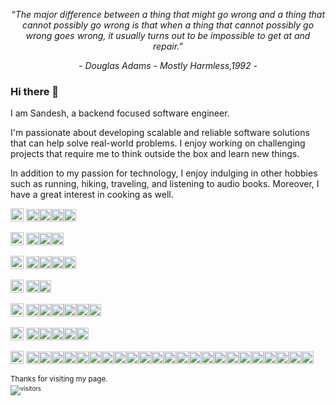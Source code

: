 
<p align="center"><i>“The major difference between a thing that might go wrong and a thing that cannot possibly go wrong is that when a thing that cannot possibly go wrong goes wrong, it usually turns out to be impossible to get at and repair.”</i></p>
<p align="center"><i>- Douglas Adams - Mostly Harmless,1992 -</i></p>


### Hi there 👋 

I am Sandesh, a backend focused software engineer.

I'm passionate about developing scalable and reliable software solutions that can help solve real-world problems. I enjoy working on challenging projects that require me to think outside the box and learn new things.

In addition to my passion for technology, I enjoy indulging in other hobbies such as running, hiking, traveling, and listening to audio books. Moreover, I have a great interest in cooking as well.



<img src="https://img.shields.io/badge/PPROGRAMMING LANGUAGES:-black?style=flat-square" height="21" /> <img src="https://img.shields.io/badge/Java-003399?style=plastic&logo=openjdk" height="20" /><img src="https://img.shields.io/badge/Python-800000?style=plastic&logo=python" height="20" /><img src="https://img.shields.io/badge/C/C++-2d862d?style=plastic" height="20" /><img src="https://img.shields.io/badge/Golang-purple?style=plastic&logo=go" height="20" />

<img src="https://img.shields.io/badge/FRAMEWORKS:-black?style=flat-square" height="21" /> <img src="https://img.shields.io/badge/Spring Boot-003399?style=plastic&logo=springboot" height="20" /><img src="https://img.shields.io/badge/Hibernate-800000?style=plastic&logo=hibernate" height="20" /><img src="https://img.shields.io/badge/Flask-2d862d?style=plastic&logo=flask" height="20" />

<img src="https://img.shields.io/badge/DATABASES:-black?style=flat-square" height="21" /> <img src="https://img.shields.io/badge/MongoDB-003399?style=plastic&logo=mongodb" height="20" /><img src="https://img.shields.io/badge/PostgreSQL-800000?style=plastic&logo=postgresql" height="20" /><img src="https://img.shields.io/badge/SQL Server-2d862d?style=plastic&logo=microsoftsqlserver" height="20" /><img src="https://img.shields.io/badge/ClickHouse-purple?style=plastic&logo=clickhouse" height="20" />

<img src="https://img.shields.io/badge/CLOUD PLATFORMS:-black?style=flat-square" height="21" /> <img src="https://img.shields.io/badge/Azure-003399?style=plastic&logo=microsoftazure" height="20" /><img src="https://img.shields.io/badge/GCP-800000?style=plastic&logo=googlecloud" height="20" />
 
<img src="https://img.shields.io/badge/DEVOPS/CONTAINER ORCHESTRATION:-black?style=flat-square" height="21" /> <img src="https://img.shields.io/badge/Kubernetes-003399?style=plastic&logo=kubernetes" height="20" /><img src="https://img.shields.io/badge/Docker-800000?style=plastic&logo=docker" height="20" /><img src="https://img.shields.io/badge/GIT-2d862d?style=plastic&logo=git" height="20" /><img src="https://img.shields.io/badge/Drone CI-purple?style=plastic&logo=drone" height="20" /><img src="https://img.shields.io/badge/Argo CD-003399?style=plastic&logo=argo" height="20" /><img src="https://img.shields.io/badge/Github Actions-800000?style=plastic&logo=githubactions" height="20" />

<img src="https://img.shields.io/badge/EVENT STREAMING/MESSAGING:-black?style=flat-square" height="21" /> <img src="https://img.shields.io/badge/Apache Kafka-003399?style=plastic&logo=apachekafka" height="20" /><img src="https://img.shields.io/badge/Apache Pulsar-800000?style=plastic&logo=apachepulsar" height="20" /><img src="https://img.shields.io/badge/Spring Cloud Stream-003399?style=plastic&logo=spring" height="20" /><img src="https://img.shields.io/badge/Azure Event Hub-2d862d?style=plastic&logo=microsoftazure" height="20" /><img src="https://img.shields.io/badge/RabbitMQ-purple?style=plastic&logo=rabbitmq" height="20" />

<img src="https://img.shields.io/badge/OTHER TOOLS/TECHNOLOGIES:-black?style=flat-square" height="21" /> <img src="https://img.shields.io/badge/Redis-003399?style=plastic&logo=redis" height="20" /><img src="https://img.shields.io/badge/Azure Functions-800000?style=plastic&logo=azurefunctions" height="20" /><img src="https://img.shields.io/badge/DataBricks-2d862d?style=plastic&logo=databricks" height="20" /><img src="https://img.shields.io/badge/Azure Data Factory-purple?style=plastic" height="20" /><img src="https://img.shields.io/badge/Spring Batch-003399?style=plastic" height="20" /><img src="https://img.shields.io/badge/Spring Security-800000?style=plastic&logo=springsecurity" height="20" /><img src="https://img.shields.io/badge/Celery-2d862d?style=plastic&logo=celery" height="20" /><img src="https://img.shields.io/badge/Apache Beam-purple?style=plastic&logo=apache" height="20" /><img src="https://img.shields.io/badge/vim-003399?style=plastic&logo=vim" height="20" /><img src="https://img.shields.io/badge/IntelliJ IDEA-800000?style=plastic&logo=intellijidea" height="20" /><img src="https://img.shields.io/badge/VS Code-2d862d?style=plastic&logo=visualstudiocode" height="20" /><img src="https://img.shields.io/badge/Jira-purple?style=plastic&logo=jira" height="20" /><img src="https://img.shields.io/badge/OpenAPI-003399?style=plastic&logo=openapiinitiative" height="20" /><img src="https://img.shields.io/badge/Swagger-800000?style=plastic&logo=swagger" height="20" /><img src="https://img.shields.io/badge/Junit-2d862d?style=plastic&logo=junit5" height="20" /><img src="https://img.shields.io/badge/Pytest-purple?style=plastic&logo=pytest" height="20" /><img src="https://img.shields.io/badge/Prometheus-003399?style=plastic&logo=prometheus" height="20" /><img src="https://img.shields.io/badge/Grafana-800000?style=plastic&logo=grafana" height="20" /><img src="https://img.shields.io/badge/SonarQube-2d862d?style=plastic&logo=sonarqube" height="20" /><img src="https://img.shields.io/badge/SQLAlchemy-purple?style=plastic" height="20" /><img src="https://img.shields.io/badge/Maven-003399?style=plastic&logo=apachemaven" height="20" /><img src="https://img.shields.io/badge/BitBucket-800000?style=plastic&logo=bitbucket" height="20" /><img src="https://img.shields.io/badge/Gradle-2d862d?style=plastic&logo=gradle" height="20" />


<sub>Thanks for visiting my page.<sub><br/>
![visitors](https://visitor-badge.glitch.me/badge?page_id=kladiskov.visitor_badge&left_color=darkgreen&right_color=blue)
